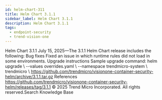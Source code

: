 ```yaml
---
id: helm-chart-311
title: Helm Chart 3.1.1
sidebar_label: Helm Chart 3.1.1
description: Helm Chart 3.1.1
tags:
  - endpoint-security
  - trend-vision-one
---
```


 Helm Chart 3.1.1 July 15, 2025—The 3.1.1 Helm Chart release includes the following: Bug fixes Fixed an issue in which runtime rules did not load in some environments. Upgrade instructions Sample upgrade command: helm upgrade \ --values overrides.yaml \ --namespace trendmicro-system \ trendmicro \ https://github.com/trendmicro/visionone-container-security-helm/archive/3.1.1.tar.gz References https://github.com/trendmicro/visionone-container-security-helm/releases/tag/3.1.1 © 2025 Trend Micro Incorporated. All rights reserved.Search Knowledge Base